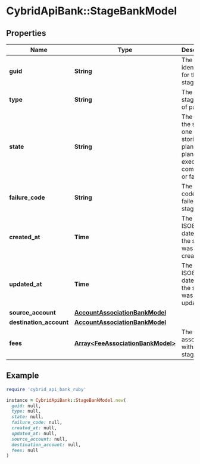 # CybridApiBank::StageBankModel

## Properties

| Name | Type | Description | Notes |
| ---- | ---- | ----------- | ----- |
| **guid** | **String** | The unique identifier for the stage. |  |
| **type** | **String** | The type of stage; one of payout. |  |
| **state** | **String** | The state of the stage; one of storing, planning, planned, executing, completed, or failed. |  |
| **failure_code** | **String** | The failure code for failed stages. | [optional] |
| **created_at** | **Time** | The ISO8601 datetime the stage was created at. |  |
| **updated_at** | **Time** | The ISO8601 datetime the stage was last updated at. |  |
| **source_account** | [**AccountAssociationBankModel**](AccountAssociationBankModel.md) |  |  |
| **destination_account** | [**AccountAssociationBankModel**](AccountAssociationBankModel.md) |  |  |
| **fees** | [**Array&lt;FeeAssociationBankModel&gt;**](FeeAssociationBankModel.md) | The fees associated with the stage. |  |

## Example

```ruby
require 'cybrid_api_bank_ruby'

instance = CybridApiBank::StageBankModel.new(
  guid: null,
  type: null,
  state: null,
  failure_code: null,
  created_at: null,
  updated_at: null,
  source_account: null,
  destination_account: null,
  fees: null
)
```

